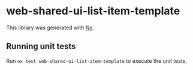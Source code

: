 # web-shared-ui-list-item-template

This library was generated with [Nx](https://nx.dev).

## Running unit tests

Run `nx test web-shared-ui-list-item-template` to execute the unit tests.
